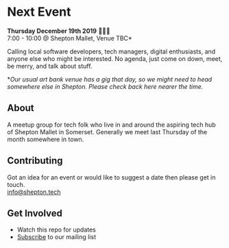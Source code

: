 # Next Event 
**Thursday December 19th 2019** 🎄🎄🎄  
7:00 - 10:00 @ Shepton Mallet, Venue TBC*

Calling local software developers, tech managers, digital enthusiasts, and anyone else who might be interested.
No agenda, just come on down, meet, be merry, and talk about stuff.

*_Our usual art bank venue has a gig that day, so we might need to head somewhere else in Shepton. Please check back here nearer the time._

## About
A meetup group for tech folk who live in and around the aspiring tech hub of Shepton Mallet in Somerset. Generally we meet last Thursday of the month somewhere in town.

## Contributing
Got an idea for an event or would like to suggest a date then please get in touch.  
[info@shepton.tech](mailto:info@shepton.tech)

## Get Involved
- Watch this repo for updates
- [Subscribe](http://eepurl.com/gJVaZj) to our mailing list 

[art-bank-map]: https://www.google.com/maps/place/The+Art+Bank+Cafe/@51.1903418,-2.5469142,15z/data=!4m5!3m4!1s0x0:0xe2ea59dd187c70b4!8m2!3d51.1903418!4d-2.5469142


